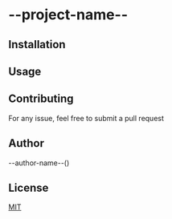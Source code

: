 # --project-name--

## Installation

## Usage

## Contributing

For any issue, feel free to submit a pull request

## Author

--author-name--()

## License

[MIT]()
